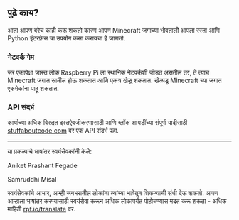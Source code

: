 ## पुढे काय?

आता आपण बरेच काही करू शकतो कारण आपण Minecraft जगाच्या भोवताली आपला रस्ता आणि Python इंटरफ़ेस चा उपयोग कसा करायचा हे जाणतो.

### नेटवर्क गेम

जर एकापेक्षा जास्त लोक Raspberry Pi ला स्थानिक नेटवर्कशी जोडत असतील तर, ते त्याच Minecraft जगात सामील होऊ शकतात आणि एकत्र खेळू शकतात. खेळाडू Minecraft च्या जगात एकमेकांना पाहू शकतात.

### API संदर्भ

कार्याच्या अधिक विस्तृत दस्तऐवजीकरणासाठी आणि ब्लॉक आयडींच्या संपूर्ण यादीसाठी [stuffaboutcode.com](http://www.stuffaboutcode.com/p/minecraft-api-reference.html) वर एक API संदर्भ पहा.


***
या प्रकल्पाचे भाषांतर स्वयंसेवकांनी केले:

Aniket Prashant Fegade

Samruddhi Misal

स्वयंसेवकांचे आभार, आम्ही जगभरातील लोकांना त्यांच्या भाषेतून शिकण्याची संधी देऊ शकतो. आपण आम्हाला भाषांतर करण्यासाठी स्वयंसेवा करून अधिक लोकांपर्यंत पोहोचण्यास मदत करू शकता - अधिक माहिती [rpf.io/translate](https://rpf.io/translate) वर.